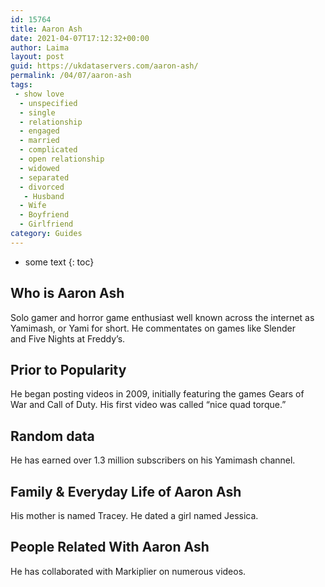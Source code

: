```yaml
---
id: 15764
title: Aaron Ash
date: 2021-04-07T17:12:32+00:00
author: Laima
layout: post
guid: https://ukdataservers.com/aaron-ash/
permalink: /04/07/aaron-ash
tags:
 - show love
  - unspecified
  - single
  - relationship
  - engaged
  - married
  - complicated
  - open relationship
  - widowed
  - separated
  - divorced
   - Husband
  - Wife
  - Boyfriend
  - Girlfriend
category: Guides
---
```


* some text
{: toc}


## Who is Aaron Ash
                  
                  
                  
Solo gamer and horror game enthusiast well known across the internet as Yamimash, or Yami for short. He commentates on games like Slender and Five Nights at Freddy&#8217;s.
                  
              
            
              
            
                
                
                
## Prior to Popularity
                  
                  
                  
He began posting videos in 2009, initially featuring the games Gears of War and Call of Duty. His first video was called &#8220;nice quad torque.&#8221;
                  
              
            
              
            
                
                
                
## Random data
                  
                  
                  
He has earned over 1.3 million subscribers on his Yamimash channel.
                  
              
            
              
            
                
                
                
## Family & Everyday Life of Aaron Ash
                  
                  
                  
His mother is named Tracey. He dated a girl named Jessica.
                  
              
            
              
            
                
                
                
## People Related With Aaron Ash
                  
                  
                  
He has collaborated with Markiplier on numerous videos.
                  
              
            
              
            
                
              
            
              
              
            
            
              
            
          
          
          
